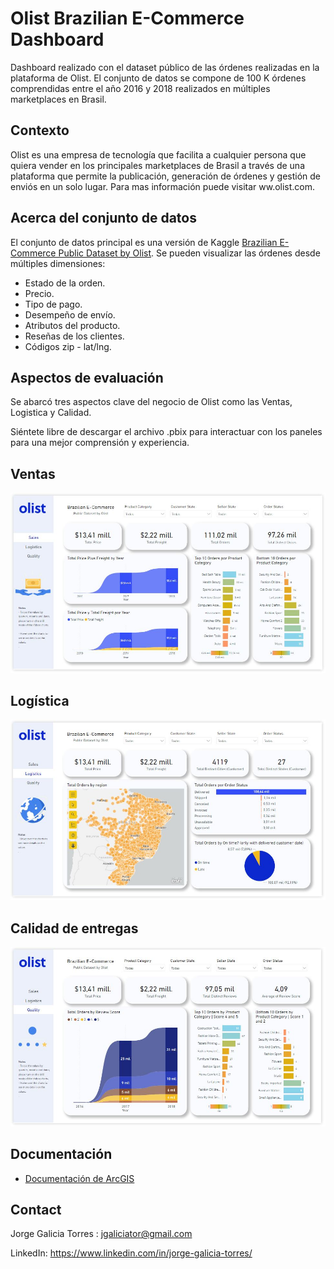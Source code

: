 # Olist Brazilian E-Commerce Dashboard
Dashboard realizado con el dataset público de las órdenes realizadas en la plataforma de Olist. El conjunto de datos se compone de 100 K órdenes comprendidas entre el año 2016 y 2018 realizados en múltiples marketplaces en Brasil.

## Contexto

Olist es una empresa de tecnología que facilita a cualquier persona que quiera vender en los principales marketplaces de Brasil a través de una plataforma que permite la publicación, generación de órdenes y gestión de enviós en un solo lugar. Para mas información puede visitar ww.olist.com.



## Acerca del conjunto de datos

El conjunto de datos principal es una versión de Kaggle [Brazilian E-Commerce Public Dataset by Olist](https://www.kaggle.com/datasets/olistbr/brazilian-ecommerce). 
Se pueden visualizar las órdenes desde múltiples dimensiones:


* Estado de la orden.
* Precio.
* Tipo de pago.
* Desempeño de envío.
* Atributos del producto.
* Reseñas de los clientes.
* Códigos zip - lat/lng.



## Aspectos de evaluación

Se abarcó  tres aspectos clave del negocio de Olist como las Ventas, Logistica y Calidad.

Siéntete libre de descargar el archivo .pbix para interactuar con los paneles para una mejor comprensión y experiencia.

## Ventas




![image](_src/olist1.JPG)<br>

## Logística



![image](_src/olist2.JPG)<br>


## Calidad de entregas



![image](_src/olist3.JPG)<br>



## Documentación

* [Documentación de ArcGIS](https://doc.arcgis.com/es/)



## Contact

Jorge Galicia Torres : jgaliciator@gmail.com

LinkedIn: https://www.linkedin.com/in/jorge-galicia-torres/  
